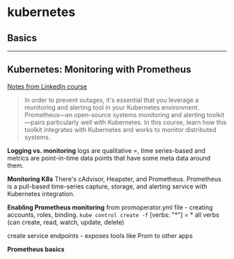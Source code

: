 # kubernetes

## Basics





---

## Kubernetes: Monitoring with Prometheus

[Notes from LinkedIn course](https://www.linkedin.com/learning/kubernetes-monitoring-with-prometheus/logging-vs-monitoring)

> In order to prevent outages, it's essential that you leverage a monitoring and alerting tool in your Kubernetes environment. Prometheus—an open-source systems monitoring and alerting toolkit—pairs particularly well with Kubernetes. In this course, learn how this toolkit integrates with Kubernetes and works to monitor distributed systems.

**Logging vs. monitoring**
logs are qualitative =, time series-based and metrics are point-in-time data points that have some meta data around them.

**Monitoring K8s**
There's cAdvisor, Heapster, and Prometheus. Prometheus is a pull-based time-series capture, storage, and alerting service with Kubernetes integration.

**Enabling Prometheus monitoring**
from promoperator.yml file - creating accounts, roles, binding. `kube control create -f`
[verbs: "\*"] = * all verbs (can create, read, watch, update, delete)

create service endpoints - exposes tools like Prom to other apps

**Prometheus basics**

